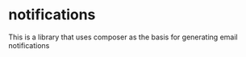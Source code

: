 # notifications
This is a library that uses composer as the basis for generating email notifications
